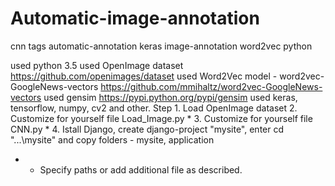 # Automatic-image-annotation
cnn tags automatic-annotation keras image-annotation word2vec python

used python 3.5
used OpenImage dataset https://github.com/openimages/dataset
used Word2Vec model - word2vec-GoogleNews-vectors https://github.com/mmihaltz/word2vec-GoogleNews-vectors 
used gensim https://pypi.python.org/pypi/gensim
used keras, tensorflow, numpy, cv2 and other.
Step 1. Load OpenImage dataset
2. Customize for yourself file Load_Image.py  *
3. Customize for yourself file CNN.py         *
4. Istall Django, create django-project "mysite", enter cd "...\mysite" and copy folders - mysite, application

* - Specify paths or add additional file as described.

